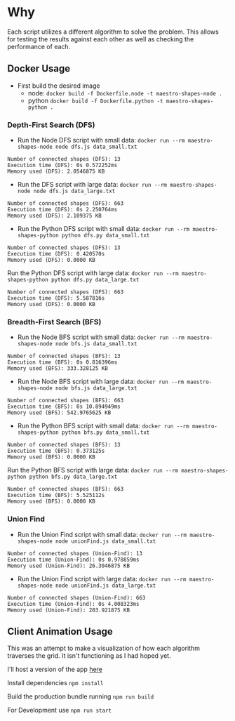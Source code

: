 # Why

Each script utilizes a different algorithm to solve the problem. This allows for testing the results against each other as well as checking the performance of each.

## Docker Usage

- First build the desired image 
  - node: `docker build -f Dockerfile.node -t maestro-shapes-node .`
  - python `docker build -f Dockerfile.python -t maestro-shapes-python .`

### Depth-First Search (DFS) 
- Run the Node DFS script with small data: `docker run --rm maestro-shapes-node node dfs.js data_small.txt`

```
Number of connected shapes (DFS): 13
Execution time (DFS): 0s 0.572252ms
Memory used (DFS): 2.0546875 KB
```

- Run the DFS script with large data: `docker run --rm maestro-shapes-node node dfs.js data_large.txt`

```
Number of connected shapes (DFS): 663
Execution time (DFS): 0s 2.250764ms
Memory used (DFS): 2.109375 KB
```

- Run the Python DFS script with small data: `docker run --rm maestro-shapes-python python dfs.py data_small.txt`

```
Number of connected shapes (DFS): 13
Execution time (DFS): 0.420570s
Memory used (DFS): 0.0000 KB
```

 Run the Python DFS script with large data: `docker run --rm maestro-shapes-python python dfs.py data_large.txt`

 ```
Number of connected shapes (DFS): 663
Execution time (DFS): 5.587816s
Memory used (DFS): 0.0000 KB
 ```

### Breadth-First Search (BFS)
- Run the Node BFS script with small data: `docker run --rm maestro-shapes-node node bfs.js data_small.txt`

```
Number of connected shapes (BFS): 13
Execution time (BFS): 0s 0.816396ms
Memory used (BFS): 333.328125 KB
```

- Run the Node BFS script with large data: `docker run --rm maestro-shapes-node node bfs.js data_large.txt`

```
Number of connected shapes (BFS): 663
Execution time (BFS): 0s 10.894949ms
Memory used (BFS): 542.9765625 KB
```

- Run the Python BFS script with small data: `docker run --rm maestro-shapes-python python bfs.py data_small.txt`

```
Number of connected shapes (BFS): 13
Execution time (BFS): 0.373125s
Memory used (BFS): 0.0000 KB
```

 Run the Python BFS script with large data: `docker run --rm maestro-shapes-python python bfs.py data_large.txt`

 ```
Number of connected shapes (BFS): 663
Execution time (BFS): 5.525112s
Memory used (BFS): 0.0000 KB
 ```

### Union Find
- Run the Union Find script  with small data: `docker run --rm maestro-shapes-node node unionFind.js data_small.txt`

```
Number of connected shapes (Union-Find): 13
Execution time (Union-Find): 0s 0.978859ms
Memory used (Union-Find): 26.3046875 KB
```

- Run the Union Find script with large data: `docker run --rm maestro-shapes-node node unionFind.js data_large.txt`

```
Number of connected shapes (Union-Find): 663
Execution time (Union-Find): 0s 4.008323ms
Memory used (Union-Find): 203.921875 KB
```

## Client Animation Usage

This was an attempt to make a visualization of how each algorithm traverses the grid.
It isn't functioning as I had hoped yet.

I'll host a version of the app [here](https://codecurio.us/grid-traversal/)

Install dependencies `npm install`

Build the production bundle running `npm run build`

For Development use `npm run start`


